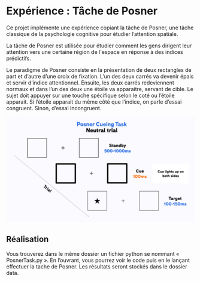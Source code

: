 # Expérience : Tâche de Posner

Ce projet implémente une expérience copiant la tâche de Posner, une tâche classique de la psychologie cognitive pour étudier l’attention spatiale. 

La tâche de Posner est utilisée pour étudier comment les gens dirigent leur attention vers une certaine région de l'espace en réponse à des indices prédictifs. 

Le paradigme de Posner consiste en la présentation de deux rectangles de part et d’autre d’une croix de fixation. L’un des deux carrés va devenir épais et servir d’indice attentionnel. Ensuite, les deux carrés redeviennent normaux et dans l’un des deux une étoile va apparaitre, servant de cible. Le sujet doit appuyer sur une touche spécifique selon le coté ou l’étoile apparait. 
Si l’étoile apparait du même côté que l’indice, on parle d’essai congruent. Sinon, d’essai incongruent. 

![TacheDePosner](./image.png)

## Réalisation

Vous trouverez dans le même dossier un fichier python se nommant « PosnerTask.py ». En l’ouvrant, vous pourrez voir le code puis en le lançant effectuer la tache de Posner.
Les résultats seront stockés dans le dossier data.
